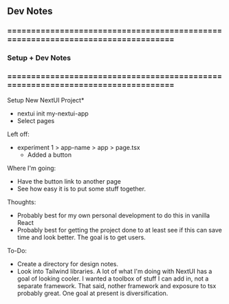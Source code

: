 ## Dev Notes

### ================================================================================
### Setup + Dev Notes
### ================================================================================

Setup New NextUI Project*
* nextui init my-nextui-app
* Select pages


Left off:
* experiment 1 > app-name > app > page.tsx
  - Added a button


Where I'm going:
* Have the button link to another page
* See how easy it is to put some stuff together.


Thoughts:
* Probably best for my own personal development to do this in vanilla React
* Probably best for getting the project done to at least see if this can save time
  and look better. The goal is to get users.


To-Do:
* Create a directory for design notes.
* Look into Tailwind libraries. A lot of what I'm doing with NextUI has a goal of
  looking cooler. I wanted a toolbox of stuff I can add in, not a separate
  framework. That said, nother framework and exposure to tsx probably great. One
  goal at present is diversification.
